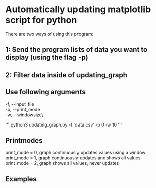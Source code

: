 # Automatically updating matplotlib script for python 
There are two ways of using this program:
## 1: Send the program lists of data you want to display (using the flag -p)

## 2: Filter data inside of updating_graph

## Use following arguments 
-f, --input_file\
-p, --print_mode\
-w, --windowsize\

'''
python3 updating_graph.py -f 'data.csv' -p 0 -w 10
'''

## Printmodes
print_mode = 0,	graph continuously updates values using a window \
print_mode = 1,	graph continuously updates and shows all values \
print_mode = 2,	graph shows all values, never updates 

## Examples